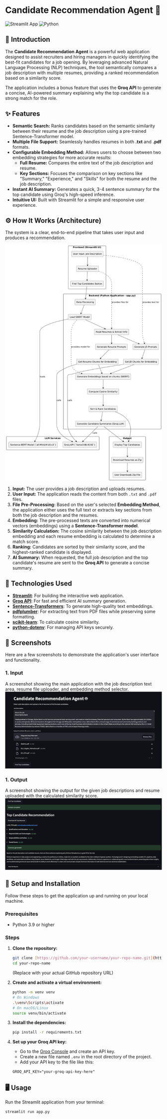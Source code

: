 # Candidate Recommendation Agent 🤖

![Streamlit App](https://img.shields.io/badge/Streamlit-App-FF4B4B?style=for-the-badge&logo=streamlit)
![Python](https://img.shields.io/badge/Python-3.9+-3776AB?style=for-the-badge&logo=python)

## 📖 Introduction

The **Candidate Recommendation Agent** is a powerful web application designed to assist recruiters and hiring managers in quickly identifying the best-fit candidates for a job opening. By leveraging advanced Natural Language Processing (NLP) techniques, the tool semantically compares a job description with multiple resumes, providing a ranked recommendation based on a similarity score.

The application includes a bonus feature that uses the **Groq API** to generate a concise, AI-powered summary explaining why the top candidate is a strong match for the role.

## ✨ Features

-   **Semantic Search:** Ranks candidates based on the semantic similarity between their resume and the job description using a pre-trained Sentence-Transformer model.
-   **Multiple File Support:** Seamlessly handles resumes in both **.txt** and **.pdf** formats.
-   **Configurable Embedding Method:** Allows users to choose between two embedding strategies for more accurate results:
    -   **Full Resume:** Compares the entire text of the job description and resume.
    -   **Key Sections:** Focuses the comparison on key sections like "Summary," "Experience," and "Skills" for both the resume and the job description.
-   **Instant AI Summary:** Generates a quick, 3-4 sentence summary for the top candidate using Groq's high-speed inference.
-   **Intuitive UI:** Built with Streamlit for a simple and responsive user experience.

## ⚙️ How It Works (Architecture)

The system is a clear, end-to-end pipeline that takes user input and produces a recommendation.

![System Diagram](images/system_design.png)  
1.  **Input:** The user provides a job description and uploads resumes.
2.  **User Input:** The application reads the content from both `.txt` and `.pdf` files.
3.  **File Pre-Processing:** Based on the user's selected **Embedding Method**, the application either uses the full text or extracts key sections from both the job description and the resumes.
4.  **Embedding:** The pre-processed texts are converted into numerical vectors (embeddings) using a **Sentence-Transformer model**.
5.  **Similarity Calculation:** The cosine similarity between the job description embedding and each resume embedding is calculated to determine a match score.
6.  **Ranking:** Candidates are sorted by their similarity score, and the highest-ranked candidate is displayed.
7.  **AI Summary:** When requested, the full job description and the top candidate's resume are sent to the **Groq API** to generate a concise summary.

## 🔧 Technologies Used

-   **[Streamlit](https://streamlit.io/)**: For building the interactive web application.
-   **[Groq API](https://groq.com/)**: For fast and efficient AI summary generation.
-   **[Sentence-Transformers](https://www.sbert.net/)**: To generate high-quality text embeddings.
-   **[pdfplumber](https://github.com/jsvine/pdfplumber)**: For extracting text from PDF files while preserving some formatting.
-   **[scikit-learn](https://scikit-learn.org/)**: To calculate cosine similarity.
-   **[python-dotenv](https://pypi.org/project/python-dotenv/)**: For managing API keys securely.

## 📸 Screenshots

Here are a few screenshots to demonstrate the application's user interface and functionality.

### **1. Input**
A screenshot showing the main application with the job description text area, resume file uploader, and embedding method selector.
![Input Form](images/input.png)

### **1. Output**
A screenshot showing the output for the given job descriptions and resume uploaded with the calculated similarity score.
![Input Form](images/output.png)

## 🚀 Setup and Installation

Follow these steps to get the application up and running on your local machine.

### Prerequisites

-   Python 3.9 or higher

### Steps

1.  **Clone the repository:**
    ```bash
    git clone [https://github.com/your-username/your-repo-name.git](https://github.com/your-username/your-repo-name.git)
    cd your-repo-name
    ```
    (Replace with your actual GitHub repository URL)

2.  **Create and activate a virtual environment:**
    ```bash
    python -m venv venv
    # On Windows
    .\venv\Scripts\activate
    # On macOS/Linux
    source venv/bin/activate
    ```

3.  **Install the dependencies:**
    ```bash
    pip install -r requirements.txt
    ```

4.  **Set up your Groq API key:**
    -   Go to the [Groq Console](https://console.groq.com/) and create an API key.
    -   Create a new file named `.env` in the root directory of the project.
    -   Add your API key to the file like this:
    ```env
    GROQ_API_KEY="your-groq-api-key-here"
    ```

## 🖥️ Usage

Run the Streamlit application from your terminal:

```bash
streamlit run app.py